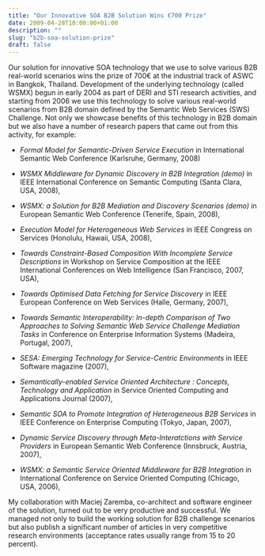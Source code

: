 ```yaml
---
title: "Our Innovative SOA B2B Solution Wins €700 Prize"
date: 2009-04-28T10:00:00+01:00
description: ""
slug: "b2b-soa-solution-prize"
draft: false
---
```


Our solution for innovative SOA technology that we use to solve various B2B real-world scenarios wins the prize of 700€ at the industrial track of ASWC in Bangkok, Thailand. Development of the underlying technology (called WSMX) begun in early 2004 as part of DERI and STI research activities, and starting from 2006 we use this technology to solve various real-world scenarios from B2B domain defined by the Semantic Web Services (SWS) Challenge. Not only we showcase benefits of this technology in B2B domain but we also have a number of research papers that came out from this activity, for example:

- *Formal Model for Semantic-Driven Service Execution* in International Semantic Web Conference (Karlsruhe, Germany, 2008) 

- *WSMX Middleware for Dynamic Discovery in B2B Integration (demo)* in IEEE International Conference on Semantic Computing (Santa Clara, USA, 2008),

- *WSMX: a Solution for B2B Mediation and Discovery Scenarios (demo)* in European Semantic Web Conference (Tenerife, Spain, 2008),

- *Execution Model for Heterogeneous Web Services* in IEEE Congress on Services (Honolulu, Hawaii, USA, 2008),

- *Towards Constraint-Based Composition With Incomplete Service Descriptions* in Workshop on Service Composition at the IEEE International Conferences on Web Intelligence (San Francisco, 2007, USA),

- *Towards Optimised Data Fetching for Service Discovery* in IEEE European Conference on Web Services (Halle, Germany, 2007),

- *Towards Semantic Interoperability: In-depth Comparison of Two Approaches to Solving Semantic Web Service Challenge Mediation Tasks* in Conference on Enterprise Information Systems (Madeira, Portugal, 2007),

- *SESA: Emerging Technology for Service-Centric Environments* in IEEE Software magazine (2007),

- *Semantically-enabled Service Oriented Architecture : Concepts, Technology and Application* in Service Oriented Computing and Applications Journal (2007),

- *Semantic SOA to Promote Integration of Heterogeneous B2B Services* in IEEE Conference on Enterprise Computing (Tokyo, Japan, 2007),

- *Dynamic Service Discovery through Meta-Interatctions with Service Providers* in European Semantic Web Conference (Innsbruck, Austria, 2007),

- *WSMX: a Semantic Service Oriented Middleware for B2B Integration* in International Conference on Service Oriented Computing (Chicago, USA, 2006),

My collaboration with Maciej Zaremba, co-architect and software engineer of the solution, turned out to be very productive and successful. We managed not only to build the working solution for B2B challenge scenarios but also publish a significant number of articles in very competitive research environments (acceptance rates  usually range from 15 to 20 percent).
